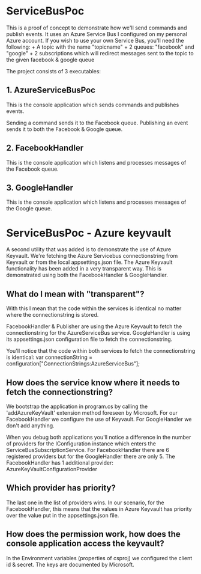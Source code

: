 # ServiceBusPoc
This is a proof of concept to demonstrate how we'll send commands and publish events.
It uses an Azure Service Bus I configured on my personal Azure account. If you wish to use your own Service Bus, you'll need the following:
	+ A topic with the name "topicname"
	+ 2 queues: "facebook" and "google"
	+ 2 subscriptions which will redirect messages sent to the topic to the given facebook & google queue

	
The project consists of 3 executables:

## 1. AzureServiceBusPoc
This is the console application which sends commands and publishes events.

Sending a command sends it to the Facebook queue.
Publishing an event sends it to both the Facebook & Google queue.

## 2. FacebookHandler
This is the console application which listens and processes messages of the Facebook queue.


## 3. GoogleHandler
This is the console application which listens and processes messages of the Google queue.

# ServiceBusPoc - Azure keyvault
A second utility that was added is to demonstrate the use of Azure Keyvault. We're fetching the Azure Servicebus connectionstring from  Keyvault or from the local appsettings.json file.
The Azure Keyvault functionality has been added in a very transparent way. This is demonstrated using both the FacebookHandler & GoogleHandler.

## What do I mean with "transparent"?
With this I mean that the code within the services is identical no matter where the connectionstring is stored.

FacebookHandler & Publisher are using the Azure Keyvault to fetch the connectionstring for the AzureServiceBus service.
GoogleHandler is using its appsettings.json configuration file to fetch the connectionstring.

You'll notice that the code within both services to fetch the connectionstring is identical:
var connectionString = configuration["ConnectionStrings:AzureServiceBus"];

## How does the service know where it needs to fetch the connectionstring?
We bootstrap the application in program.cs by calling the 'addAzureKeyVault' extension method foreseen by Microsoft.
For our FacebookHandler we configure the use of Keyvault. For GoogleHandler we don't add anything.

When you debug both applications you'll notice a difference in the number of providers for the IConfiguration instance which enters the ServiceBusSubscriptionService.
For FacebookHandler there are 6 registered providers but for the GoogleHandler there are only 5.
The FacebookHandler has 1 additional provider: AzureKeyVaultConfigurationProvider

## Which provider has priority?
The last one in the list of providers wins. In our scenario, for the FacebookHandler, this means that the values in Azure Keyvault has priority over the value put in the appsettings.json file.

## How does the permission work, how does the console application access the keyvault?
In the Environment variables (properties of csproj) we configured the client id & secret. The keys are documented by Microsoft. 